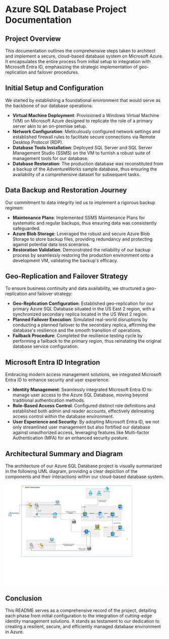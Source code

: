 # Azure SQL Database Project Documentation

## Project Overview

This documentation outlines the comprehensive steps taken to architect and implement a secure, cloud-based database system on Microsoft Azure. It encapsulates the entire process from initial setup to integration with Microsoft Entra ID, emphasizing the strategic implementation of geo-replication and failover procedures.

## Initial Setup and Configuration

We started by establishing a foundational environment that would serve as the backbone of our database operations:

- **Virtual Machine Deployment**: Provisioned a Windows Virtual Machine (VM) on Microsoft Azure designed to replicate the role of a primary server akin to an on-premise setup.
- **Network Configuration**: Meticulously configured network settings and established firewall rules to facilitate secure connections via Remote Desktop Protocol (RDP).
- **Database Tools Installation**: Deployed SQL Server and SQL Server Management Studio (SSMS) on the VM to furnish a robust suite of management tools for our database.
- **Database Restoration**: The production database was reconstituted from a backup of the AdventureWorks sample database, thus ensuring the availability of a comprehensive dataset for subsequent tasks.

## Data Backup and Restoration Journey

Our commitment to data integrity led us to implement a rigorous backup regimen:

- **Maintenance Plans**: Implemented SSMS Maintenance Plans for systematic and regular backups, thus ensuring data was consistently safeguarded.
- **Azure Blob Storage**: Leveraged the robust and secure Azure Blob Storage to store backup files, providing redundancy and protecting against potential data loss scenarios.
- **Restoration Validation**: Demonstrated the reliability of our backup process by seamlessly restoring the production environment onto a development VM, validating the backup's efficacy.

## Geo-Replication and Failover Strategy

To ensure business continuity and data availability, we structured a geo-replication and failover strategy:

- **Geo-Replication Configuration**: Established geo-replication for our primary Azure SQL Database situated in the US East 2 region, with a synchronized secondary replica located in the US West 2 region.
- **Planned Failover Execution**: Simulated real-world disruptions by conducting a planned failover to the secondary replica, affirming the database's resilience and the smooth transition of operations.
- **Failback Procedure**: Completed the resilience testing cycle by performing a failback to the primary region, thus reinstating the original database service configuration.

## Microsoft Entra ID Integration

Embracing modern access management solutions, we integrated Microsoft Entra ID to enhance security and user experience:

- **Identity Management**: Seamlessly integrated Microsoft Entra ID to manage user access to the Azure SQL Database, moving beyond traditional authentication methods.
- **Role-Based Access Control**: Configured distinct role definitions and established both admin and reader accounts, effectively delineating access control within the database environment.
- **User Experience and Security**: By adopting Microsoft Entra ID, we not only streamlined user management but also fortified our database against unauthorized access, leveraging features like Multi-factor Authentication (MFA) for an enhanced security posture.

## Architectural Summary and Diagram

The architecture of our Azure SQL Database project is visually summarized in the following UML diagram, providing a clear depiction of the components and their interactions within our cloud-based database system.

![AZURE UML Diagram](https://github.com/Spirosgr23/azure-database-migration110/blob/main/Azure%20Project%20Diagram.jpeg)


## Conclusion

This README serves as a comprehensive record of the project, detailing each phase from initial configuration to the integration of cutting-edge identity management solutions. It stands as testament to our dedication to creating a resilient, secure, and efficiently managed database environment in Azure.

